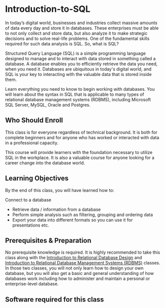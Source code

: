 # Introduction-to-SQL

In today’s digital world, businesses and industries collect massive amounts of data every day and store it in databases. These enterprises must be able to not only collect and store data, but also analyze it to make strategic decisions and to solve real-life problems. One of the fundamental skills required for such data analysis is SQL. So, what is SQL?

Structured Query Language (SQL) is a simple programming language designed to manage and to interact with data stored in something called a database. A database enables you to efficiently retrieve the data you need, when you need it. Databases are ubiquitous in today's digital world, and SQL is your key to interacting with the valuable data that is stored inside them.

Learn everything you need to know to begin working with databases. You will learn about the syntax in SQL that is applicable to many types of relational database management systems (RDBMS), including Microsoft SQL Server, MySQL, Oracle and Postgres.


## Who Should Enroll

This class is for everyone regardless of technical background. It is both for complete beginners and for anyone who has worked or interacted with data in a professional capacity.

This course will provide learners with the foundation necessary to utilize SQL in the workplace. It is also a valuable course for anyone looking for a career change into the database world.

## Learning Objectives

By the end of this class, you will have learned how to:

Connect to a database
* Retrieve data / information from a database
* Perform simple analysis such as filtering, grouping and ordering data
* Export your data into different formats so you can use it for presentations etc.

## Prerequisites & Preparation

No prerequisite knowledge is required. It is highly recommended to take this class along with the [Introduction to Relational Database Design](https://informal.utexas.edu/classes/introduction-relational-database-design) and [Introduction to Relational Database Management Systems (RDBMS)](https://informal.utexas.edu/classes/introduction-relational-database-management-systems-rdbms) classes. In those two classes, you will not only learn how to design your own database, but you will also get a basic and general understanding of how databases work including how to administer and maintain a personal or enterprise-level database.

## Software required for this class


